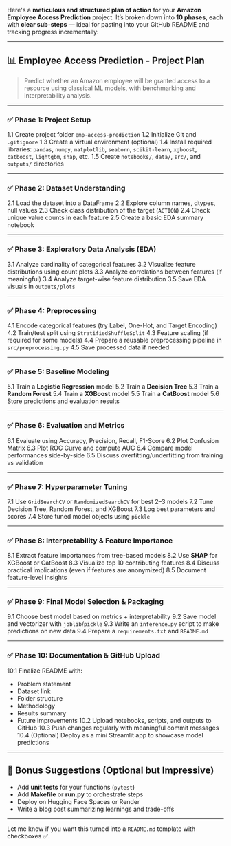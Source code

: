 Here's a **meticulous and structured plan of action** for your **Amazon Employee Access Prediction** project. It’s broken down into **10 phases**, each with **clear sub-steps** — ideal for pasting into your GitHub README and tracking progress incrementally:

---

## 📊 Employee Access Prediction - Project Plan

> Predict whether an Amazon employee will be granted access to a resource using classical ML models, with benchmarking and interpretability analysis.

---

### ✅ Phase 1: Project Setup

1.1 Create project folder `emp-access-prediction`
1.2 Initialize Git and `.gitignore`
1.3 Create a virtual environment (optional)
1.4 Install required libraries: `pandas`, `numpy`, `matplotlib`, `seaborn`, `scikit-learn`, `xgboost`, `catboost`, `lightgbm`, `shap`, etc.
1.5 Create `notebooks/`, `data/`, `src/`, and `outputs/` directories

---

### ✅ Phase 2: Dataset Understanding

2.1 Load the dataset into a DataFrame
2.2 Explore column names, dtypes, null values
2.3 Check class distribution of the target (`ACTION`)
2.4 Check unique value counts in each feature
2.5 Create a basic EDA summary notebook

---

### ✅ Phase 3: Exploratory Data Analysis (EDA)

3.1 Analyze cardinality of categorical features
3.2 Visualize feature distributions using count plots
3.3 Analyze correlations between features (if meaningful)
3.4 Analyze target-wise feature distribution
3.5 Save EDA visuals in `outputs/plots`

---

### ✅ Phase 4: Preprocessing

4.1 Encode categorical features (try Label, One-Hot, and Target Encoding)
4.2 Train/test split using `StratifiedShuffleSplit`
4.3 Feature scaling (if required for some models)
4.4 Prepare a reusable preprocessing pipeline in `src/preprocessing.py`
4.5 Save processed data if needed

---

### ✅ Phase 5: Baseline Modeling

5.1 Train a **Logistic Regression** model
5.2 Train a **Decision Tree**
5.3 Train a **Random Forest**
5.4 Train a **XGBoost** model
5.5 Train a **CatBoost** model
5.6 Store predictions and evaluation results

---

### ✅ Phase 6: Evaluation and Metrics

6.1 Evaluate using Accuracy, Precision, Recall, F1-Score
6.2 Plot Confusion Matrix
6.3 Plot ROC Curve and compute AUC
6.4 Compare model performances side-by-side
6.5 Discuss overfitting/underfitting from training vs validation

---

### ✅ Phase 7: Hyperparameter Tuning

7.1 Use `GridSearchCV` or `RandomizedSearchCV` for best 2–3 models
7.2 Tune Decision Tree, Random Forest, and XGBoost
7.3 Log best parameters and scores
7.4 Store tuned model objects using `pickle`

---

### ✅ Phase 8: Interpretability & Feature Importance

8.1 Extract feature importances from tree-based models
8.2 Use **SHAP** for XGBoost or CatBoost
8.3 Visualize top 10 contributing features
8.4 Discuss practical implications (even if features are anonymized)
8.5 Document feature-level insights

---

### ✅ Phase 9: Final Model Selection & Packaging

9.1 Choose best model based on metrics + interpretability
9.2 Save model and vectorizer with `joblib`/`pickle`
9.3 Write an `inference.py` script to make predictions on new data
9.4 Prepare a `requirements.txt` and `README.md`

---

### ✅ Phase 10: Documentation & GitHub Upload

10.1 Finalize README with:

* Problem statement
* Dataset link
* Folder structure
* Methodology
* Results summary
* Future improvements
  10.2 Upload notebooks, scripts, and outputs to GitHub
  10.3 Push changes regularly with meaningful commit messages
  10.4 (Optional) Deploy as a mini Streamlit app to showcase model predictions

---

## 🧠 Bonus Suggestions (Optional but Impressive)

* Add **unit tests** for your functions (`pytest`)
* Add **Makefile** or **run.py** to orchestrate steps
* Deploy on Hugging Face Spaces or Render
* Write a blog post summarizing learnings and trade-offs

---

Let me know if you want this turned into a `README.md` template with checkboxes ✅.
